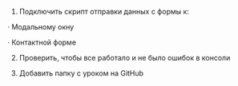 1) Подключить скрипт отправки данных с формы к:

·        Модальному окну

·        Контактной форме

2) Проверить, чтобы все работало и не было ошибок в консоли

3) Добавить папку с уроком на GitHub